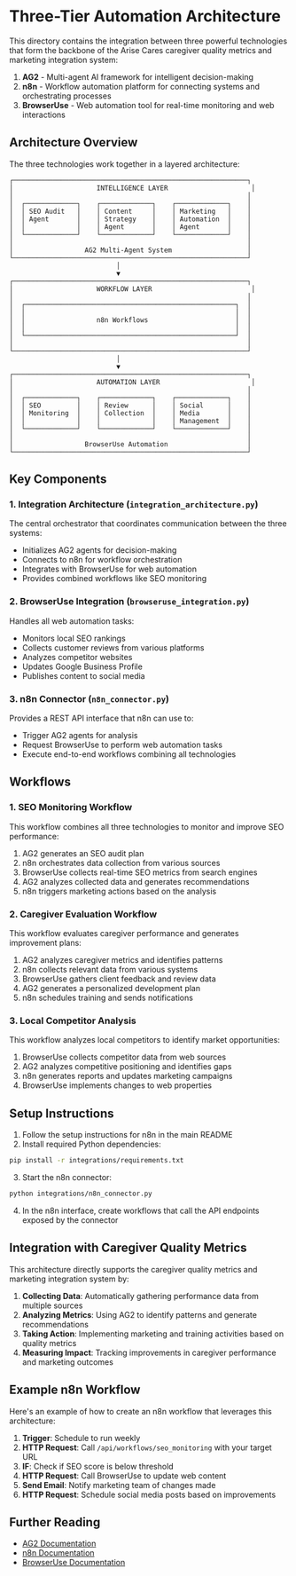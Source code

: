 # Three-Tier Automation Architecture

This directory contains the integration between three powerful technologies that form the backbone of the Arise Cares caregiver quality metrics and marketing integration system:

1. **AG2** - Multi-agent AI framework for intelligent decision-making
2. **n8n** - Workflow automation platform for connecting systems and orchestrating processes
3. **BrowserUse** - Web automation tool for real-time monitoring and web interactions

## Architecture Overview

The three technologies work together in a layered architecture:

```
┌───────────────────────────────────────────────────────────┐
│                     INTELLIGENCE LAYER                     │
│                                                           │
│  ┌─────────────┐    ┌─────────────┐    ┌─────────────┐    │
│  │ SEO Audit   │    │ Content     │    │ Marketing   │    │
│  │ Agent       │    │ Strategy    │    │ Automation  │    │
│  │             │    │ Agent       │    │ Agent       │    │
│  └─────────────┘    └─────────────┘    └─────────────┘    │
│                                                           │
│                  AG2 Multi-Agent System                   │
└───────────────────────────────────────────────────────────┘
                           │
                           ▼
┌───────────────────────────────────────────────────────────┐
│                     WORKFLOW LAYER                         │
│                                                           │
│  ┌─────────────────────────────────────────────────────┐  │
│  │                                                     │  │
│  │                  n8n Workflows                      │  │
│  │                                                     │  │
│  └─────────────────────────────────────────────────────┘  │
│                                                           │
└───────────────────────────────────────────────────────────┘
                           │
                           ▼
┌───────────────────────────────────────────────────────────┐
│                     AUTOMATION LAYER                       │
│                                                           │
│  ┌─────────────┐    ┌─────────────┐    ┌─────────────┐    │
│  │ SEO         │    │ Review      │    │ Social      │    │
│  │ Monitoring  │    │ Collection  │    │ Media       │    │
│  │             │    │             │    │ Management  │    │
│  └─────────────┘    └─────────────┘    └─────────────┘    │
│                                                           │
│                  BrowserUse Automation                    │
└───────────────────────────────────────────────────────────┘
```

## Key Components

### 1. Integration Architecture (`integration_architecture.py`)

The central orchestrator that coordinates communication between the three systems:

- Initializes AG2 agents for decision-making
- Connects to n8n for workflow orchestration
- Integrates with BrowserUse for web automation
- Provides combined workflows like SEO monitoring

### 2. BrowserUse Integration (`browseruse_integration.py`)

Handles all web automation tasks:

- Monitors local SEO rankings
- Collects customer reviews from various platforms
- Analyzes competitor websites
- Updates Google Business Profile
- Publishes content to social media

### 3. n8n Connector (`n8n_connector.py`)

Provides a REST API interface that n8n can use to:

- Trigger AG2 agents for analysis
- Request BrowserUse to perform web automation tasks
- Execute end-to-end workflows combining all technologies

## Workflows

### 1. SEO Monitoring Workflow

This workflow combines all three technologies to monitor and improve SEO performance:

1. AG2 generates an SEO audit plan
2. n8n orchestrates data collection from various sources
3. BrowserUse collects real-time SEO metrics from search engines
4. AG2 analyzes collected data and generates recommendations
5. n8n triggers marketing actions based on the analysis

### 2. Caregiver Evaluation Workflow

This workflow evaluates caregiver performance and generates improvement plans:

1. AG2 analyzes caregiver metrics and identifies patterns
2. n8n collects relevant data from various systems
3. BrowserUse gathers client feedback and review data
4. AG2 generates a personalized development plan
5. n8n schedules training and sends notifications

### 3. Local Competitor Analysis

This workflow analyzes local competitors to identify market opportunities:

1. BrowserUse collects competitor data from web sources
2. AG2 analyzes competitive positioning and identifies gaps
3. n8n generates reports and updates marketing campaigns
4. BrowserUse implements changes to web properties

## Setup Instructions

1. Follow the setup instructions for n8n in the main README
2. Install required Python dependencies:

```bash
pip install -r integrations/requirements.txt
```

3. Start the n8n connector:

```bash
python integrations/n8n_connector.py
```

4. In the n8n interface, create workflows that call the API endpoints exposed by the connector

## Integration with Caregiver Quality Metrics

This architecture directly supports the caregiver quality metrics and marketing integration system by:

1. **Collecting Data**: Automatically gathering performance data from multiple sources
2. **Analyzing Metrics**: Using AG2 to identify patterns and generate recommendations
3. **Taking Action**: Implementing marketing and training activities based on quality metrics
4. **Measuring Impact**: Tracking improvements in caregiver performance and marketing outcomes

## Example n8n Workflow

Here's an example of how to create an n8n workflow that leverages this architecture:

1. **Trigger**: Schedule to run weekly
2. **HTTP Request**: Call `/api/workflows/seo_monitoring` with your target URL
3. **IF**: Check if SEO score is below threshold
4. **HTTP Request**: Call BrowserUse to update web content
5. **Send Email**: Notify marketing team of changes made
6. **HTTP Request**: Schedule social media posts based on improvements

## Further Reading

- [AG2 Documentation](https://docs.ag2.ai/docs/user-guide/basic-concepts)
- [n8n Documentation](https://docs.n8n.io)
- [BrowserUse Documentation](https://browseruse.com/docs)
